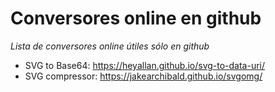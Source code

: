# Conversores online en github
_Lista de conversores online útiles sólo en github_

- SVG to Base64: https://heyallan.github.io/svg-to-data-uri/
- SVG compressor: https://jakearchibald.github.io/svgomg/
